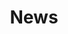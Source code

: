 ---
layout: text-news
title: News
blocks_before:
  - layout: "image"
    image: /assets/images/banner/banner-contactus.jpg
---
